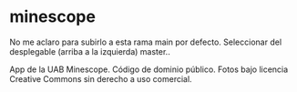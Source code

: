 # minescope

No me aclaro para subirlo a esta rama main por defecto. Seleccionar del desplegable (arriba a la izquierda) master..

App de la UAB Minescope. Código de dominio público. Fotos bajo licencia Creative Commons sin derecho a uso comercial.

